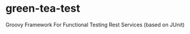 green-tea-test
==============

Groovy Framework For Functional Testing Rest Services (based on JUnit)